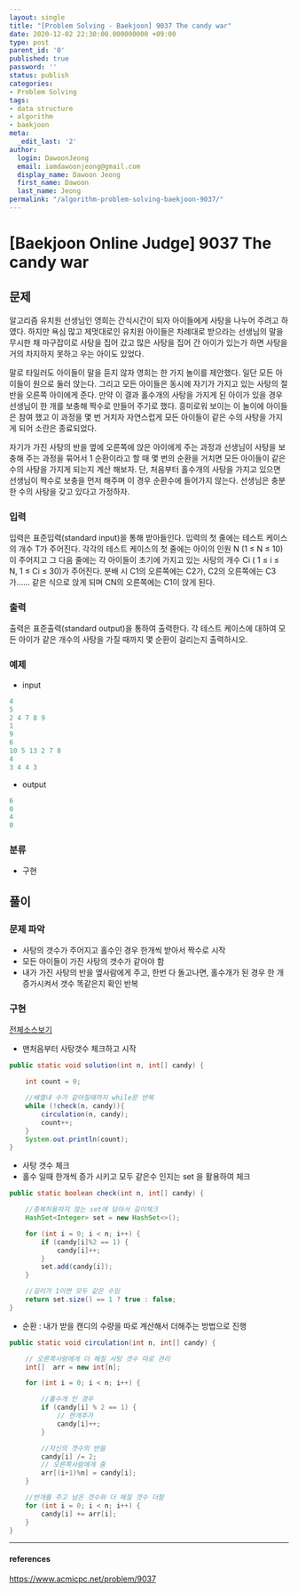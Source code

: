```yaml
---
layout: single
title: "[Problem Solving - Baekjoon] 9037 The candy war"
date: 2020-12-02 22:30:00.000000000 +09:00
type: post
parent_id: '0'
published: true
password: ''
status: publish
categories:
- Problem Solving
tags:
- data structure
- algorithm
- baekjoon
meta:
  _edit_last: '2'
author:
  login: DawoonJeong
  email: iamdawoonjeong@gmail.com
  display_name: Dawoon Jeong
  first_name: Dawoon
  last_name: Jeong
permalink: "/algorithm-problem-solving-baekjoon-9037/"
---
```

# [Baekjoon Online Judge] 9037 The candy war

## 문제
알고리즘 유치원 선생님인 영희는 간식시간이 되자 아이들에게 사탕을 나누어 주려고 하였다. 하지만 욕심 많고 제멋대로인 유치원 아이들은 차례대로 받으라는 선생님의 말을 무시한 채 마구잡이로 사탕을 집어 갔고 많은 사탕을 집어 간 아이가 있는가 하면 사탕을 거의 차지하지 못하고 우는 아이도 있었다.

말로 타일러도 아이들이 말을 듣지 않자 영희는 한 가지 놀이를 제안했다. 일단 모든 아이들이 원으로 둘러 앉는다. 그리고 모든 아이들은 동시에 자기가 가지고 있는 사탕의 절반을 오른쪽 아이에게 준다. 만약 이 결과 홀수개의 사탕을 가지게 된 아이가 있을 경우 선생님이 한 개를 보충해 짝수로 만들어 주기로 했다. 흥미로워 보이는 이 놀이에 아이들은 참여 했고 이 과정을 몇 번 거치자 자연스럽게 모든 아이들이 같은 수의 사탕을 가지게 되어 소란은 종료되었다.

자기가 가진 사탕의 반을 옆에 오른쪽에 앉은 아이에게 주는 과정과 선생님이 사탕을 보충해 주는 과정을 묶어서 1 순환이라고 할 때 몇 번의 순환을 거치면 모든 아이들이 같은 수의 사탕을 가지게 되는지 계산 해보자. 단, 처음부터 홀수개의 사탕을 가지고 있으면 선생님이 짝수로 보충을 먼저 해주며 이 경우 순환수에 들어가지 않는다. 선생님은 충분한 수의 사탕을 갖고 있다고 가정하자.

### 입력
입력은 표준입력(standard input)을 통해 받아들인다. 입력의 첫 줄에는 테스트 케이스의 개수 T가 주어진다. 각각의 테스트 케이스의 첫 줄에는 아이의 인원 N (1 ≤ N ≤ 10)이 주어지고 그 다음 줄에는 각 아이들이 초기에 가지고 있는 사탕의 개수 Ci ( 1 ≤ i ≤ N, 1 ≤ Ci ≤ 30)가 주어진다. 분배 시 C1의 오른쪽에는 C2가, C2의 오른쪽에는 C3가…… 같은 식으로 앉게 되며 CN의 오른쪽에는 C1이 앉게 된다.

### 출력
출력은 표준출력(standard output)을 통하여 출력한다. 각 테스트 케이스에 대하여 모든 아이가 같은 개수의 사탕을 가질 때까지 몇 순환이 걸리는지 출력하시오.

### 예제

- input

```java
4
5
2 4 7 8 9
1
9
6
10 5 13 2 7 8
4
3 4 4 3
```

- output

```java
6
0
4
0
```

### 분류
- 구현

## 풀이

### 문제 파악

- 사탕의 갯수가 주어지고 홀수인 경우 한개씩 받아서 짝수로 시작
- 모든 아이들이 가진 사탕의 갯수가 같아야 함
- 내가 가진 사탕의 반을 옆사람에게 주고, 한번 다 돌고나면, 홀수개가 된 경우 한 개 증가시켜서 갯수 똑같은지 확인 반복  

### 구현

[전체소스보기](https://github.com/devvoon/java-datastructure-algorithm/blob/master/java-algorithm-problem-solving/src/baekjoon/problem9037/Main.java)

- 맨처음부터 사탕갯수 체크하고 시작

```java
public static void solution(int n, int[] candy) {

    int count = 0;

    //배열내 수가 같아질때까지 while문 반복
    while (!check(n, candy)){
        circulation(n, candy);
        count++;
    }
    System.out.println(count);
}
```

- 사탕 갯수 체크
- 홀수 일때 한개씩 증가 시키고 모두 같은수 인지는 set 을 활용하여 체크

```java
public static boolean check(int n, int[] candy) {

    //중복허용하지 않는 set에 담아서 길이체크
    HashSet<Integer> set = new HashSet<>();

    for (int i = 0; i < n; i++) {
        if (candy[i]%2 == 1) {
            candy[i]++;
        }
        set.add(candy[i]);
    }

    //길이가 1이면 모두 같은 수임
    return set.size() == 1 ? true : false;
}
```

- 순환 : 내가 받을 캔디의 수량을 따로 계산해서 더해주는 방법으로 진행

```java
public static void circulation(int n, int[] candy) {

    // 오른쪽사람에게 더 해질 사탕 갯수 따로 관리
    int[]  arr = new int[n];

    for (int i = 0; i < n; i++) {

        //홀수개 인 경우  
        if (candy[i] % 2 == 1) {
            // 한개추가
            candy[i]++;
        }

        //자신의 갯수의 반을
        candy[i] /= 2;
        // 오른쪽사람에게 줌
        arr[(i+1)%n] = candy[i];
    }

    //반개를 주고 남은 갯수와 더 해질 갯수 더함
    for (int i = 0; i < n; i++) {
        candy[i] += arr[i];
    }
}
```

---

#### references
<https://www.acmicpc.net/problem/9037>
